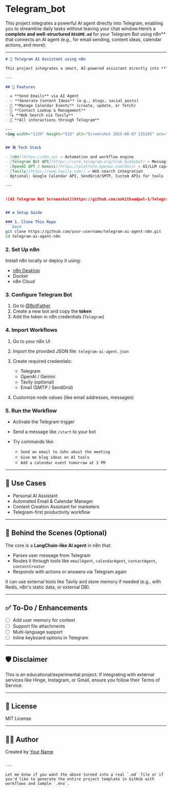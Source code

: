# Telegram_bot
This project integrates a powerful AI agent directly into Telegram, enabling you to streamline daily tasks without leaving your chat window.Here’s a **complete and well-structured `README.md`** for your 
Telegram Bot using n8n** that connects an AI agent (e.g., for email sending, content ideas, calendar actions, and more):

---

```markdown
# 🤖 Telegram AI Assistant using n8n

This project integrates a smart, AI-powered assistant directly into **Telegram**, orchestrated by **n8n**, to help you automate tasks like sending emails, generating content ideas, managing calendars, and more — all from within your chat.

---

## 🚀 Features

- ✉️ **Send Emails** via AI Agent  
- 💡 **Generate Content Ideas** (e.g., blogs, social posts)  
- 📅 **Manage Calendar Events** (create, update, or fetch)  
- 📇 **Contact Lookup & Management**  
- 🔍 **Web Search via Tavily**  
- 💬 **All interactions through Telegram**

---
<img width="1139" height="533" alt="Screenshot 2025-08-07 215105" src="https://github.com/user-attachments/assets/ec14a965-a78b-4e3e-b330-e3ef6da88732" />


## 🛠️ Tech Stack

- [n8n](https://n8n.io) – Automation and workflow engine  
- [Telegram Bot API](https://core.telegram.org/Grab_buddybot) – Messaging platform  
- [OpenAI GPT / Gemini](https://platform.openai.com/docs) – AI/LLM capabilities  
- [Tavily](https://www.tavily.com/) – Web search integration  
- Optional: Google Calendar API, SendGrid/SMTP, Custom APIs for tools

---


![AI Telegram Bot Screenshot](https://github.com/ankitkandpal-1/Telegram_bot/blob/main/Screenshot%202025-08-07%20221654.png?raw=true)


## ⚙️ Setup Guide

### 1. Clone This Repo
```bash
git clone https://github.com/your-username/telegram-ai-agent-n8n.git
cd telegram-ai-agent-n8n
````

### 2. Set Up n8n

Install n8n locally or deploy it using:

* [n8n Desktop](https://docs.n8n.io/hosting/desktop-app/)
* Docker
* n8n Cloud

### 3. Configure Telegram Bot

1. Go to [@BotFather](https://t.me/BotFather)
2. Create a new bot and copy the **token**
3. Add the token in n8n credentials (`Telegram`)

### 4. Import Workflows

1. Go to your n8n UI
2. Import the provided JSON file: `telegram-ai-agent.json`
3. Create required credentials:

   * Telegram
   * OpenAI / Gemini
   * Tavily (optional)
   * Email (SMTP / SendGrid)
4. Customize node values (like email addresses, messages)

### 5. Run the Workflow

* Activate the Telegram trigger
* Send a message like `/start` to your bot
* Try commands like:

  * `Send an email to John about the meeting`
  * `Give me blog ideas on AI tools`
  * `Add a calendar event tomorrow at 3 PM`

---

## 📌 Use Cases

* Personal AI Assistant
* Automated Email & Calendar Manager
* Content Creation Assistant for marketers
* Telegram-first productivity workflow

---

## 🧠 Behind the Scenes (Optional)

The core is a **LangChain-like AI agent** in n8n that:

* Parses user message from Telegram
* Routes it through tools like `emailAgent`, `calendarAgent`, `contactAgent`, `contentCreator`
* Responds with actions or answers via Telegram again

It can use external tools like Tavily and store memory if needed (e.g., with Redis, n8n's static data, or external DB).

---

## ✅ To-Do / Enhancements

* [ ] Add user memory for context
* [ ] Support file attachments
* [ ] Multi-language support
* [ ] Inline keyboard options in Telegram

---

## 🛡️ Disclaimer

This is an educational/experimental project. If integrating with external services like Hinge, Instagram, or Gmail, ensure you follow their Terms of Service.

---

## 📮 License

MIT License

---

## 👨‍💻 Author

Created by [Your Name]((https://github.com/ankitkandpal-1))

```

---

Let me know if you want the above turned into a real `.md` file or if you'd like to generate the entire project template in GitHub with workflows and sample `.env`.
```


